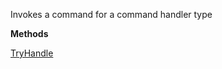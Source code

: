 Invokes a command for a command handler type

**Methods**

[TryHandle](Bifrost.Commands.ICommandHandlerInvoker.TryHandle)
